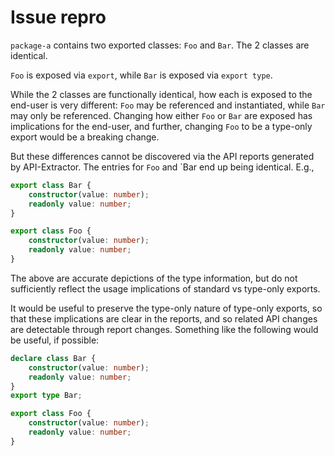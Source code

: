 # Issue repro

`package-a` contains two exported classes: `Foo` and `Bar`.
The 2 classes are identical.

`Foo` is exposed via `export`, while `Bar` is exposed via `export type`.

While the 2 classes are functionally identical, how each is exposed to the end-user is very different: `Foo` may be referenced and instantiated, while `Bar` may only be referenced.
Changing how either `Foo` or `Bar` are exposed has implications for the end-user, and further, changing `Foo` to be a type-only export would be a breaking change.

But these differences cannot be discovered via the API reports generated by API-Extractor.
The entries for `Foo` and `Bar end up being identical.
E.g.,

```typescript
export class Bar {
	constructor(value: number);
	readonly value: number;
}

export class Foo {
	constructor(value: number);
	readonly value: number;
}
```

The above are accurate depictions of the type information, but do not sufficiently reflect the usage implications of standard vs type-only exports.

It would be useful to preserve the type-only nature of type-only exports, so that these implications are clear in the reports, and so related API changes are detectable through report changes.
Something like the following would be useful, if possible:

```typescript
declare class Bar {
	constructor(value: number);
	readonly value: number;
}
export type Bar;

export class Foo {
	constructor(value: number);
	readonly value: number;
}
```
